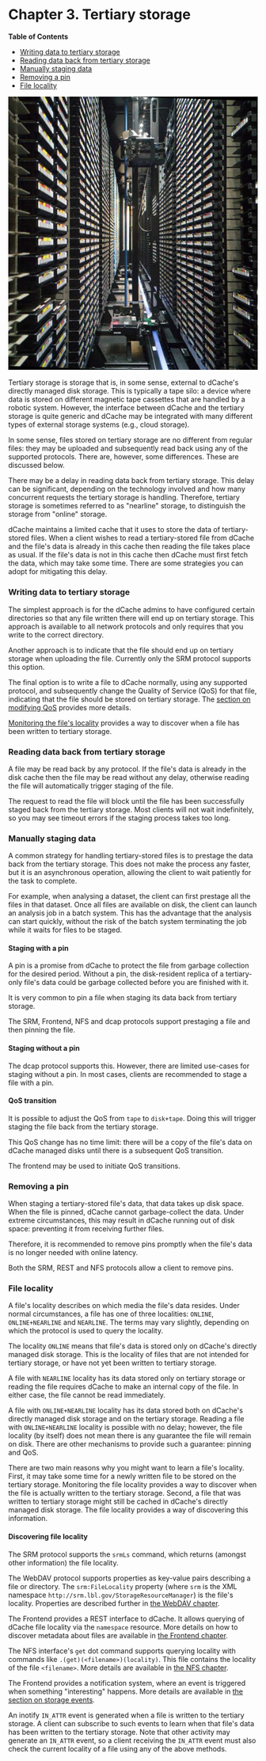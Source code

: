 Chapter 3. Tertiary storage
===========================

**Table of Contents**

+ [Writing data to tertiary storage](#writing-data-to-tertiary-storage)
+ [Reading data back from tertiary storage](#reading-data-back-from-tertiary-storage)
+ [Manually staging data](#manually-staging-data)
+ [Removing a pin](#removing-a-pin)
+ [File locality](#file-locality)

<div class="float-right">

![View inside tape silo](images/tape-silo.jpg)

</div>

Tertiary storage is storage that is, in some sense, external to
dCache's directly managed disk storage.  This is typically a tape
silo: a device where data is stored on different magnetic tape
cassettes that are handled by a robotic system.  However, the
interface between dCache and the tertiary storage is quite generic and
dCache may be integrated with many different types of external storage
systems (e.g., cloud storage).

In some sense, files stored on tertiary storage are no different from
regular files: they may be uploaded and subsequently read back using
any of the supported protocols.  There are, however, some differences.
These are discussed below.

There may be a delay in reading data back from tertiary storage.  This
delay can be significant, depending on the technology involved and how
many concurrent requests the tertiary storage is handling.  Therefore,
tertiary storage is sometimes referred to as "nearline" storage, to
distinguish the storage from "online" storage.

dCache maintains a limited cache that it uses to store the data of
tertiary-stored files.  When a client wishes to read a tertiary-stored
file from dCache and the file's data is already in this cache then
reading the file takes place as usual.  If the file's data is not in
this cache then dCache must first fetch the data, which may take some
time.  There are some strategies you can adopt for mitigating this
delay.

### Writing data to tertiary storage

The simplest approach is for the dCache admins to have configured
certain directories so that any file written there will end up on
tertiary storage.  This approach is available to all network protocols
and only requires that you write to the correct directory.

Another approach is to indicate that the file should end up on
tertiary storage when uploading the file.  Currently only the SRM
protocol supports this option.

The final option is to write a file to dCache normally, using any
supported protocol, and subsequently change the Quality of Service
(QoS) for that file, indicating that the file should be stored on
tertiary storage.  The [section on modifying
QoS](frontend.md#modifying-qos) provides more details.

[Monitoring the file's locality](#file-locality) provides a way to
discover when a file has been written to tertiary storage.

### Reading data back from tertiary storage

A file may be read back by any protocol.  If the file's data is
already in the disk cache then the file may be read without any delay,
otherwise reading the file will automatically trigger staging of the
file.

The request to read the file will block until the file has been
successfully staged back from the tertiary storage.  Most clients will
not wait indefinitely, so you may see timeout errors if the staging
process takes too long.

### Manually staging data

A common strategy for handling tertiary-stored files is to prestage
the data back from the tertiary storage.  This does not make the
process any faster, but it is an asynchronous operation, allowing the
client to wait patiently for the task to complete.

For example, when analysing a dataset, the client can first prestage
all the files in that dataset.  Once all files are available on disk,
the client can launch an analysis job in a batch system.  This has the
advantage that the analysis can start quickly, without the risk of the
batch system terminating the job while it waits for files to be
staged.

#### Staging with a pin

A pin is a promise from dCache to protect the file from garbage
collection for the desired period.  Without a pin, the disk-resident
replica of a tertiary-only file's data could be garbage collected
before you are finished with it.

It is very common to pin a file when staging its data back from
tertiary storage.

The SRM, Frontend, NFS and dcap protocols support prestaging a file
and then pinning the file.

#### Staging without a pin

The dcap protocol supports this.  However, there are limited use-cases
for staging without a pin.  In most cases, clients are recommended to
stage a file with a pin.

#### QoS transition

It is possible to adjust the QoS from `tape` to `disk+tape`.  Doing
this will trigger staging the file back from the tertiary storage.

This QoS change has no time limit: there will be a copy of the file's
data on dCache managed disks until there is a subsequent QoS
transition.

The frontend may be used to initiate QoS transitions.

### Removing a pin

When staging a tertiary-stored file's data, that data takes up disk
space.  When the file is pinned, dCache cannot garbage-collect the
data.  Under extreme circumstances, this may result in dCache running
out of disk space: preventing it from receiving further files.

Therefore, it is recommended to remove pins promptly when the file's
data is no longer needed with online latency.

Both the SRM, REST and NFS protocols allow a client to remove pins.

### File locality

A file's locality describes on which media the file's data resides.
Under normal circumstances, a file has one of three localities:
`ONLINE`, `ONLINE+NEARLINE` and `NEARLINE`.  The terms may vary
slightly, depending on which the protocol is used to query the
locality.

The locality `ONLINE` means that file's data is stored only on
dCache's directly managed disk storage.  This is the locality of files
that are not intended for tertiary storage, or have not yet been
written to tertiary storage.

A file with `NEARLINE` locality has its data stored only on tertiary
storage or reading the file requires dCache to make an internal copy
of the file.  In either case, the file cannot be read immediately.

A file with `ONLINE+NEARLINE` locality has its data stored both on
dCache's directly managed disk storage and on the tertiary storage.
Reading a file with `ONLINE+NEARLINE` locality is possible with no
delay; however, the file locality (by itself) does not mean there is
any guarantee the file will remain on disk.  There are other
mechanisms to provide such a guarantee: pinning and QoS.

There are two main reasons why you might want to learn a file's
locality.  First, it may take some time for a newly written file to be
stored on the tertiary storage.  Monitoring the file locality provides
a way to discover when the file is actually written to the tertiary
storage.  Second, a file that was written to tertiary storage might
still be cached in dCache's directly managed disk storage.  The file
locality provides a way of discovering this information.

#### Discovering file locality

The SRM protocol supports the `srmLs` command, which returns (amongst
other information) the file locality.

The WebDAV protocol supports properties as key-value pairs describing
a file or directory.  The `srm:FileLocality` property (where `srm` is
the XML namespace `http://srm.lbl.gov/StorageResourceManager`) is the
file's locality.  Properties are described further in [the WebDAV
chapter](webdav.md#properties).

The Frontend provides a REST interface to dCache.  It allows querying
of dCache file locality via the `namespace` resource.  More details on
how to discover metadata about files are available in [the Frontend
chapter](frontend.md#discovering-metadata).

The NFS interface's `get` dot command supports querying locality with
commands like `.(get)(<filename>)(locality)`.  This file contains the
locality of the file `<filename>`.  More details are available in [the
NFS chapter](nfs.md).

The Frontend provides a notification system, where an event is
triggered when something "interesting" happens.  More details are
available in [the section on storage
events](frontend.md#storage-events).

An inotify `IN_ATTR` event is generated when a file is written to the
tertiary storage.  A client can subscribe to such events to learn when
that file's data has been written to the tertiary storage.  Note that
other activity may generate an `IN_ATTR` event, so a client receiving
the `IN_ATTR` event must also check the current locality of a file
using any of the above methods.

